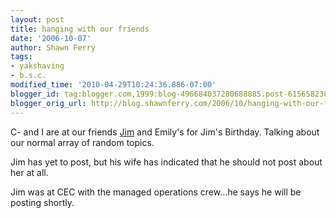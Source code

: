 ```yaml
---
layout: post
title: hanging with our friends
date: '2006-10-07'
author: Shawn Ferry
tags:
- yakshaving
- b.s.c.
modified_time: '2010-04-29T10:24:36.886-07:00'
blogger_id: tag:blogger.com,1999:blog-496684037280688885.post-6156582305791377961
blogger_orig_url: http://blog.shawnferry.com/2006/10/hanging-with-our-friends_2988.html
---
```


C- and I are at our friends [Jim](http://blogs.sun.com/systemsmonkey) and
Emily's for Jim's Birthday. Talking about our normal array of random topics.  
  
Jim has yet to post, but his wife has indicated that he should not post about
her at all.  
  
Jim was at CEC with the managed operations crew...he says he will be posting
shortly.  

